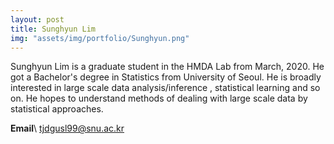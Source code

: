 ```yaml
---
layout: post
title: Sunghyun Lim
img: "assets/img/portfolio/Sunghyun.png"
---
```

Sunghyun Lim is a graduate student in the HMDA Lab from March, 2020. He got a Bachelor's degree in Statistics from University of Seoul. He is broadly interested in large scale data analysis/inference , statistical learning and so on. He hopes to understand methods of dealing with large scale data by statistical approaches.

**Email**\\
tjdgusl99@snu.ac.kr
